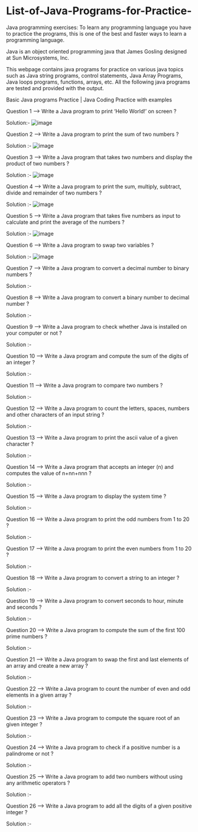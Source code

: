 # List-of-Java-Programs-for-Practice-

Java programming exercises: To learn any programming language you have to practice the programs, this is one of the best and faster ways to learn a programming language.

Java is an object oriented programming java that James Gosling designed at Sun Microsystems, Inc.

This webpage contains java programs for practice on various java topics such as Java string programs, control statements, Java Array Programs, Java loops programs, functions, arrays, etc. All the following java programs are tested and provided with the output.

Basic Java programs Practice | Java Coding Practice with examples


Question 1 --> Write a Java program to print ‘Hello World!’ on screen ?

Solution:- ![image](https://user-images.githubusercontent.com/70787564/213730896-b47e5902-2654-45f8-bb9b-c0db2c45193f.png)

Question 2 --> Write a Java program to print the sum of two numbers ?

Solution :- ![image](https://user-images.githubusercontent.com/70787564/213730787-1f220e83-6430-49eb-93f5-1ab4783206a6.png)

Question 3 --> Write a Java program that takes two numbers and display the product of two numbers ?

Solution :- ![image](https://user-images.githubusercontent.com/70787564/213730497-16c9445b-5ebc-4c5f-8161-abcd2b3983a7.png)

Question 4 --> Write a Java program to print the sum, multiply, subtract, divide and remainder of two numbers ?

Solution :- ![image](https://user-images.githubusercontent.com/70787564/213736217-b9a3fafe-c3de-43ff-9819-b800c71dec85.png)


Question 5 --> Write a Java program that takes five numbers as input to calculate and print the average of the numbers ?

Solution :- ![image](https://user-images.githubusercontent.com/70787564/213740550-8746c98e-824e-4e00-b010-a3a0c01d4400.png)

Question 6 --> Write a Java program to swap two variables ?

Solution :- ![image](https://user-images.githubusercontent.com/70787564/213745090-b069ebed-0582-4baa-8f0b-789dd708526e.png)

Question 7 --> Write a Java program to convert a decimal number to binary numbers ?

Solution :- 

Question 8 --> Write a Java program to convert a binary number to decimal number ?

Solution :- 

Question 9 --> Write a Java program to check whether Java is installed on your computer or not ?

Solution :- 

Question 10 --> Write a Java program and compute the sum of the digits of an integer ?

Solution :- 

Question 11 --> Write a Java program to compare two numbers ?

Solution :- 

Question 12 --> Write a Java program to count the letters, spaces, numbers and other characters of an input string ?

Solution :- 

Question 13 --> Write a Java program to print the ascii value of a given character ?

Solution :- 

Question 14 --> Write a Java program that accepts an integer (n) and computes the value of n+nn+nnn ?

Solution :- 

Question 15 --> Write a Java program to display the system time ?

Solution :- 

Question 16 --> Write a Java program to print the odd numbers from 1 to 20 ?

Solution :- 

Question 17 --> Write a Java program to print the even numbers from 1 to 20 ?

Solution :- 

Question 18 --> Write a Java program to convert a string to an integer ?

Solution :- 

Question 19 --> Write a Java program to convert seconds to hour, minute and seconds ?

Solution :- 

Question 20 --> Write a Java program to compute the sum of the first 100 prime numbers ?

Solution :- 

Question 21 --> Write a Java program to swap the first and last elements of an array and create a new array ?

Solution :- 

Question 22 --> Write a Java program to count the number of even and odd elements in a given array ?

Solution :- 

Question 23 --> Write a Java program to compute the square root of an given integer ?

Solution :- 

Question 24 --> Write a Java program to check if a positive number is a palindrome or not ?

Solution :- 

Question 25 --> Write a Java program to add two numbers without using any arithmetic operators ?

Solution :- 

Question 26 --> Write a Java program to add all the digits of a given positive integer ?

Solution :- 
